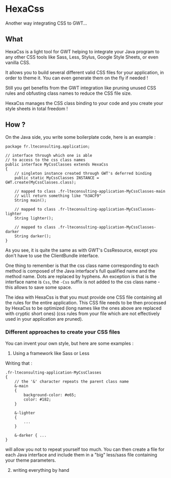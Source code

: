 # HexaCss #

Another way integrating CSS to GWT...

## What ##

HexaCss is a light tool for GWT helping to integrate your Java program to any other CSS tools like Sass, Less, Stylus, Google Style Sheets, or even vanilla CSS.

It allows you to build several different valid CSS files for your application, in order to theme it. You can even generate them on the fly if needed !

Still you get benefits from the GWT integration like pruning unused CSS rules and obfusting class names to reduce the CSS file size.

HexaCss manages the CSS class binding to your code and you create your style sheets in total freedom !

## How ? ##

On the Java side, you write some boilerplate code, here is an example :

	package fr.lteconsulting.application;

	// interface through which one is able
	// to access to the css class names
	public interface MyCssClasses extends HexaCss
	{
		// singleton instance created through GWT's deferred binding
		public static MyCssClasses INSTANCE = GWT.create(MyCssClasses.class);
		
		// mapped to class .fr-lteconsulting-application-MyCssClasses-main
		// will return something like "h3ACF9"
		String main();

		// mapped to class .fr-lteconsulting-application-MyCssClasses-lighter
		String lighter();

		// mapped to class .fr-lteconsulting-application-MyCssClasses-darker
		String darker();
	}

As you see, it is quite the same as with GWT's CssResource, except you don't have to use the ClientBundle interface.

One thing to remember is that the css class name corresponding to each method is composed of the Java interface's full qualified name and the method name. Dots are replaced by hyphens. An exception is that is the interface name is `Css`, the `-Css` suffix is not added to the css class name - this allows to save some space.

The idea with HexaCss is that you must provide one CSS file containing all the rules for the entire application. This CSS file needs to be then processed by HexaCss to be optimized (long names like the ones above are replaced with cryptic short ones) (css rules from your file which are not effectively used in your application are pruned).

### Different approaches to create your CSS files ###

You can invent your own style, but here are some examples :

1. Using a framework like Sass or Less

Writing that :

	.fr-lteconsulting-application-MyCssClasses
	{
		// the '&' character repeats the parent class name
		&-main
		{
			background-color: #e65;
			color: #182;
		}

		&-lighter
		{
			...
		}

		&-darker { ...
	}

will allow you not to repeat yourself too much. You can then create a file for each Java interface and include them in a "big" less/sass file containing your theme parameters.

2. writing everything by hand

